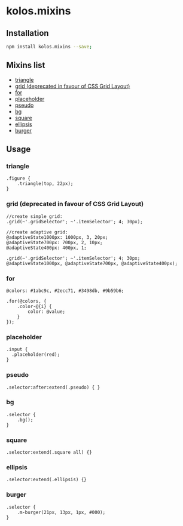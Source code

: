 # kolos.mixins


## Installation
```bash
npm install kolos.mixins --save;
```


## Mixins list

+ [triangle](#triangle)
+ [grid (deprecated in favour of CSS Grid Layout)](#grid)
+ [for](#for)
+ [placeholder](#placeholder)
+ [pseudo](#pseudo)
+ [bg](#bg)
+ [square](#square)
+ [ellipsis](#ellipsis)
+ [burger](#burger)


## Usage

### triangle

```less
.figure {
	.triangle(top, 22px);
}
```


### grid (deprecated in favour of CSS Grid Layout)

```less
//create simple grid:
.grid(~'.gridSelector'; ~'.itemSelector'; 4; 30px);

//create adaptive grid:
@adaptiveState1000px: 1000px, 3, 20px;
@adaptiveState700px: 700px, 2, 10px;
@adaptiveState400px: 400px, 1;

.grid(~'.gridSelector'; ~'.itemSelector'; 4; 30px; @adaptiveState1000px, @adaptiveState700px, @adaptiveState400px);
```



### for

```less
@colors: #1abc9c, #2ecc71, #3498db, #9b59b6;

.for(@colors, {
	.color-@{i} {
		color: @value;
	}
});
```


### placeholder

```less
.input {
  .placeholder(red);
}
```


### pseudo

```less
.selector:after:extend(.pseudo) { }
```


### bg

```less
.selector {
	.bg();
}
```


### square

```less
.selector:extend(.square all) {}
```


### ellipsis

```less
.selector:extend(.ellipsis) {}
```


### burger

```less
.selector {
	.m-burger(21px, 13px, 1px, #000);
}
```






